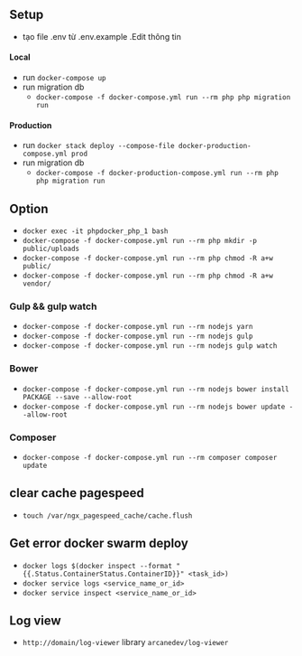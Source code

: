 ## Setup 
- tạo file .env từ .env.example .Edit thông tin

#### Local
- run `docker-compose up`
- run migration db
    + `docker-compose -f docker-compose.yml run --rm php php migration run`
    
#### Production
- run `docker stack deploy --compose-file docker-production-compose.yml prod `
- run migration db
    + `docker-compose -f docker-production-compose.yml run --rm php php migration run`
    
## Option
- `docker exec -it phpdocker_php_1 bash`
- `docker-compose -f docker-compose.yml run --rm php mkdir -p public/uploads`
- `docker-compose -f docker-compose.yml run --rm php chmod -R a+w public/`
- `docker-compose -f docker-compose.yml run --rm php chmod -R a+w vendor/`
    
### Gulp && gulp watch
- `docker-compose -f docker-compose.yml run --rm nodejs yarn `
- `docker-compose -f docker-compose.yml run --rm nodejs gulp` 
- `docker-compose -f docker-compose.yml run --rm nodejs gulp watch`
    
### Bower
- `docker-compose -f docker-compose.yml run --rm nodejs bower install PACKAGE --save --allow-root` 
- `docker-compose -f docker-compose.yml run --rm nodejs bower update --allow-root` 
    
### Composer
- `docker-compose -f docker-compose.yml run --rm composer composer update`

    
## clear cache pagespeed
- `touch /var/ngx_pagespeed_cache/cache.flush`

## Get error docker swarm deploy
- `docker logs $(docker inspect --format "{{.Status.ContainerStatus.ContainerID}}" <task_id>)`
- ``docker service logs <service_name_or_id>``
- ``docker service inspect <service_name_or_id>``
    
## Log view
- `http://domain/log-viewer` library `arcanedev/log-viewer`
